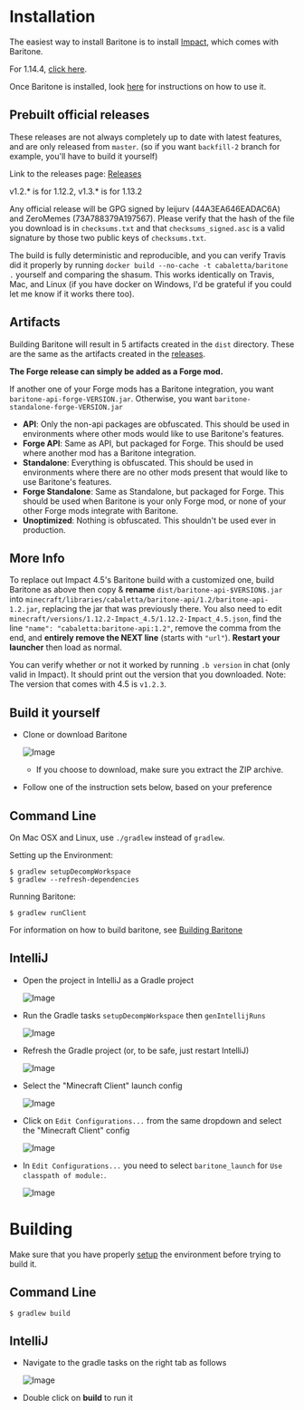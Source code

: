 # Installation

The easiest way to install Baritone is to install [Impact](https://impactclient.net/), which comes with Baritone.

For 1.14.4, [click here](https://www.dropbox.com/s/rkml3hjokd3qv0m/1.14.4-Baritone.zip?dl=1).

Once Baritone is installed, look [here](USAGE.md) for instructions on how to use it.

## Prebuilt official releases
These releases are not always completely up to date with latest features, and are only released from `master`. (so if you want `backfill-2` branch for example, you'll have to build it yourself)

Link to the releases page: [Releases](https://github.com/cabaletta/baritone/releases)

v1.2.* is for 1.12.2, v1.3.* is for 1.13.2

Any official release will be GPG signed by leijurv (44A3EA646EADAC6A) and ZeroMemes (73A788379A197567). Please verify that the hash of the file you download is in `checksums.txt` and that `checksums_signed.asc` is a valid signature by those two public keys of `checksums.txt`. 

The build is fully deterministic and reproducible, and you can verify Travis did it properly by running `docker build --no-cache -t cabaletta/baritone .` yourself and comparing the shasum. This works identically on Travis, Mac, and Linux (if you have docker on Windows, I'd be grateful if you could let me know if it works there too).


## Artifacts

Building Baritone will result in 5 artifacts created in the ``dist`` directory. These are the same as the artifacts created in the [releases](https://github.com/cabaletta/baritone/releases).

**The Forge release can simply be added as a Forge mod.**

If another one of your Forge mods has a Baritone integration, you want `baritone-api-forge-VERSION.jar`. Otherwise, you want `baritone-standalone-forge-VERSION.jar`

- **API**: Only the non-api packages are obfuscated. This should be used in environments where other mods would like to use Baritone's features.
- **Forge API**: Same as API, but packaged for Forge. This should be used where another mod has a Baritone integration.
- **Standalone**: Everything is obfuscated. This should be used in environments where there are no other mods present that would like to use Baritone's features.
- **Forge Standalone**: Same as Standalone, but packaged for Forge. This should be used when Baritone is your only Forge mod, or none of your other Forge mods integrate with Baritone.
- **Unoptimized**: Nothing is obfuscated. This shouldn't be used ever in production.

## More Info
To replace out Impact 4.5's Baritone build with a customized one, build Baritone as above then copy & **rename** `dist/baritone-api-$VERSION$.jar` into `minecraft/libraries/cabaletta/baritone-api/1.2/baritone-api-1.2.jar`, replacing the jar that was previously there. You also need to edit `minecraft/versions/1.12.2-Impact_4.5/1.12.2-Impact_4.5.json`, find the line `"name": "cabaletta:baritone-api:1.2"`, remove the comma from the end, and **entirely remove the NEXT line** (starts with `"url"`). **Restart your launcher** then load as normal. 

You can verify whether or not it worked by running `.b version` in chat (only valid in Impact). It should print out the version that you downloaded. Note: The version that comes with 4.5 is `v1.2.3`.

## Build it yourself
- Clone or download Baritone

  ![Image](https://i.imgur.com/kbqBtoN.png)
  - If you choose to download, make sure you extract the ZIP archive.
- Follow one of the instruction sets below, based on your preference

## Command Line
On Mac OSX and Linux, use `./gradlew` instead of `gradlew`.

Setting up the Environment:

```
$ gradlew setupDecompWorkspace
$ gradlew --refresh-dependencies
```

Running Baritone:

```
$ gradlew runClient
```

For information on how to build baritone, see [Building Baritone](#building-baritone)

## IntelliJ
- Open the project in IntelliJ as a Gradle project
  
  ![Image](https://i.imgur.com/jw7Q6vY.png)

- Run the Gradle tasks `setupDecompWorkspace` then `genIntellijRuns`
  
  ![Image](https://i.imgur.com/QEfVvWP.png)

- Refresh the Gradle project (or, to be safe, just restart IntelliJ)
  
  ![Image](https://i.imgur.com/3V7EdWr.png)

- Select the "Minecraft Client" launch config
  
  ![Image](https://i.imgur.com/1qz2QGV.png)

- Click on ``Edit Configurations...`` from the same dropdown and select the "Minecraft Client" config
  
  ![Image](https://i.imgur.com/s4ly0ZF.png)

- In `Edit Configurations...` you need to select `baritone_launch` for `Use classpath of module:`.
  
  ![Image](https://i.imgur.com/hrLhG9u.png)

# Building

Make sure that you have properly [setup](#setup) the environment before trying to build it.

## Command Line

```
$ gradlew build
```

## IntelliJ

- Navigate to the gradle tasks on the right tab as follows

  ![Image](https://i.imgur.com/PE6r9iN.png)

- Double click on **build** to run it
